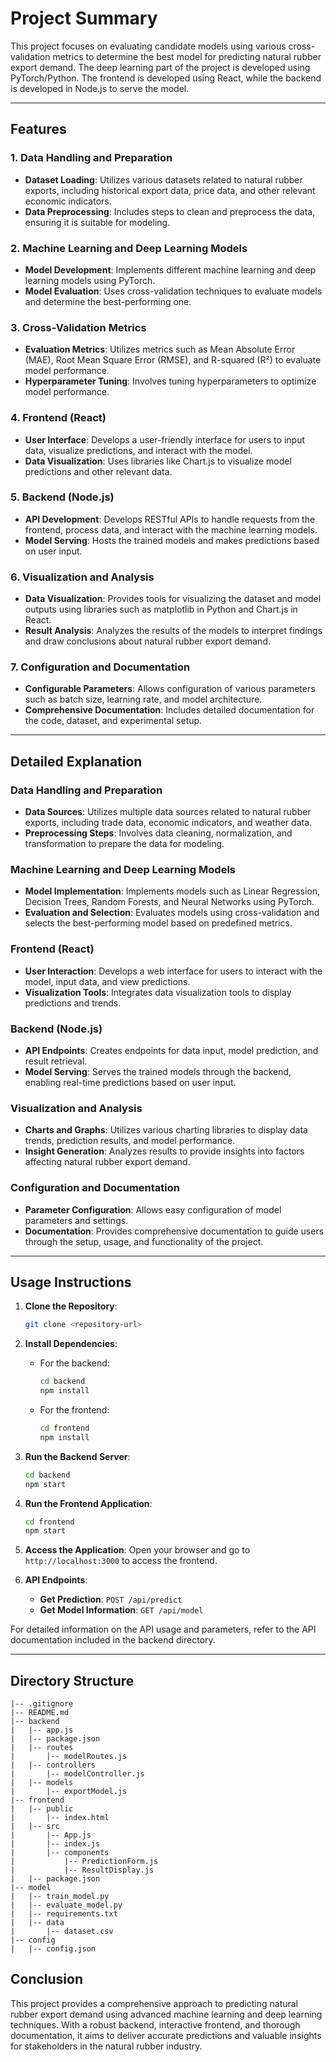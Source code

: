 
# Project Summary

This project focuses on evaluating candidate models using various cross-validation metrics to determine the best model for predicting natural rubber export demand. The deep learning part of the project is developed using PyTorch/Python. The frontend is developed using React, while the backend is developed in Node.js to serve the model.

---

## Features

### 1. Data Handling and Preparation
   - **Dataset Loading**: Utilizes various datasets related to natural rubber exports, including historical export data, price data, and other relevant economic indicators.
   - **Data Preprocessing**: Includes steps to clean and preprocess the data, ensuring it is suitable for modeling.

### 2. Machine Learning and Deep Learning Models
   - **Model Development**: Implements different machine learning and deep learning models using PyTorch.
   - **Model Evaluation**: Uses cross-validation techniques to evaluate models and determine the best-performing one.

### 3. Cross-Validation Metrics
   - **Evaluation Metrics**: Utilizes metrics such as Mean Absolute Error (MAE), Root Mean Square Error (RMSE), and R-squared (R²) to evaluate model performance.
   - **Hyperparameter Tuning**: Involves tuning hyperparameters to optimize model performance.

### 4. Frontend (React)
   - **User Interface**: Develops a user-friendly interface for users to input data, visualize predictions, and interact with the model.
   - **Data Visualization**: Uses libraries like Chart.js to visualize model predictions and other relevant data.

### 5. Backend (Node.js)
   - **API Development**: Develops RESTful APIs to handle requests from the frontend, process data, and interact with the machine learning models.
   - **Model Serving**: Hosts the trained models and makes predictions based on user input.

### 6. Visualization and Analysis
   - **Data Visualization**: Provides tools for visualizing the dataset and model outputs using libraries such as matplotlib in Python and Chart.js in React.
   - **Result Analysis**: Analyzes the results of the models to interpret findings and draw conclusions about natural rubber export demand.

### 7. Configuration and Documentation
   - **Configurable Parameters**: Allows configuration of various parameters such as batch size, learning rate, and model architecture.
   - **Comprehensive Documentation**: Includes detailed documentation for the code, dataset, and experimental setup.

---

## Detailed Explanation

### **Data Handling and Preparation**

- **Data Sources**: Utilizes multiple data sources related to natural rubber exports, including trade data, economic indicators, and weather data.
- **Preprocessing Steps**: Involves data cleaning, normalization, and transformation to prepare the data for modeling.

### **Machine Learning and Deep Learning Models**

- **Model Implementation**: Implements models such as Linear Regression, Decision Trees, Random Forests, and Neural Networks using PyTorch.
- **Evaluation and Selection**: Evaluates models using cross-validation and selects the best-performing model based on predefined metrics.

### **Frontend (React)**

- **User Interaction**: Develops a web interface for users to interact with the model, input data, and view predictions.
- **Visualization Tools**: Integrates data visualization tools to display predictions and trends.

### **Backend (Node.js)**

- **API Endpoints**: Creates endpoints for data input, model prediction, and result retrieval.
- **Model Serving**: Serves the trained models through the backend, enabling real-time predictions based on user input.

### **Visualization and Analysis**

- **Charts and Graphs**: Utilizes various charting libraries to display data trends, prediction results, and model performance.
- **Insight Generation**: Analyzes results to provide insights into factors affecting natural rubber export demand.

### **Configuration and Documentation**

- **Parameter Configuration**: Allows easy configuration of model parameters and settings.
- **Documentation**: Provides comprehensive documentation to guide users through the setup, usage, and functionality of the project.

---

## Usage Instructions

1. **Clone the Repository**: 
   ```bash
   git clone <repository-url>
   ```

2. **Install Dependencies**: 
   - For the backend:
     ```bash
     cd backend
     npm install
     ```
   - For the frontend:
     ```bash
     cd frontend
     npm install
     ```

3. **Run the Backend Server**:
   ```bash
   cd backend
   npm start
   ```

4. **Run the Frontend Application**:
   ```bash
   cd frontend
   npm start
   ```

5. **Access the Application**:
   Open your browser and go to `http://localhost:3000` to access the frontend.

6. **API Endpoints**:
   - **Get Prediction**: `POST /api/predict`
   - **Get Model Information**: `GET /api/model`

For detailed information on the API usage and parameters, refer to the API documentation included in the backend directory.

---
## Directory Structure

```plaintext
|-- .gitignore
|-- README.md
|-- backend
|   |-- app.js
|   |-- package.json
|   |-- routes
|       |-- modelRoutes.js
|   |-- controllers
|       |-- modelController.js
|   |-- models
|       |-- exportModel.js
|-- frontend
|   |-- public
|       |-- index.html
|   |-- src
|       |-- App.js
|       |-- index.js
|       |-- components
|           |-- PredictionForm.js
|           |-- ResultDisplay.js
|   |-- package.json
|-- model
|   |-- train_model.py
|   |-- evaluate_model.py
|   |-- requirements.txt
|   |-- data
|       |-- dataset.csv
|-- config
|   |-- config.json
```


## Conclusion

This project provides a comprehensive approach to predicting natural rubber export demand using advanced machine learning and deep learning techniques. With a robust backend, interactive frontend, and thorough documentation, it aims to deliver accurate predictions and valuable insights for stakeholders in the natural rubber industry.
